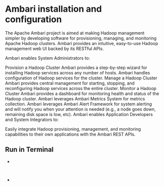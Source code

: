 


# Ambari installation and configuration 
The Apache Ambari project is aimed at making Hadoop management simpler by developing software for provisioning, managing, and monitoring Apache Hadoop clusters. Ambari provides an intuitive, easy-to-use Hadoop management web UI backed by its RESTful APIs.

Ambari enables System Administrators to:

Provision a Hadoop Cluster
Ambari provides a step-by-step wizard for installing Hadoop services across any number of hosts.
Ambari handles configuration of Hadoop services for the cluster.
Manage a Hadoop Cluster
Ambari provides central management for starting, stopping, and reconfiguring Hadoop services across the entire cluster.
Monitor a Hadoop Cluster
Ambari provides a dashboard for monitoring health and status of the Hadoop cluster.
Ambari leverages Ambari Metrics System for metrics collection.
Ambari leverages Ambari Alert Framework for system alerting and will notify you when your attention is needed (e.g., a node goes down, remaining disk space is low, etc).
Ambari enables Application Developers and System Integrators to:

Easily integrate Hadoop provisioning, management, and monitoring capabilities to their own applications with the Ambari REST APIs.

## Run in Terminal

* 
```bash

```


## 

* 
```bash

```


